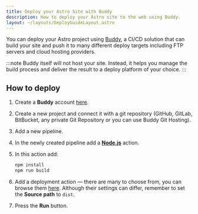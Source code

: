 ```yaml
---
title: Deploy your Astro Site with Buddy
description: How to deploy your Astro site to the web using Buddy.
layout: ~/layouts/DeployGuideLayout.astro
---
```


You can deploy your Astro project using [Buddy](https://buddy.works/), a CI/CD solution that can build your site and push it to many different deploy targets including FTP servers and cloud hosting providers.

:::note
Buddy itself will not host your site. Instead, it helps you manage the build process and deliver the result to a deploy platform of your choice.
:::

## How to deploy

1. Create a **Buddy** account [here](https://buddy.works/sign-up).
2. Create a new project and connect it with a git repository (GitHub, GitLab, BitBucket, any private Git Repository or you can use Buddy Git Hosting).
3. Add a new pipeline.
4. In the newly created pipeline add a **[Node.js](https://buddy.works/actions/node-js)** action.
5. In this action add:

   ```bash
   npm install
   npm run build
   ```

6. Add a deployment action — there are many to choose from, you can browse them [here](https://buddy.works/actions). Although their settings can differ, remember to set the **Source path** to `dist`.
7. Press the **Run** button.
